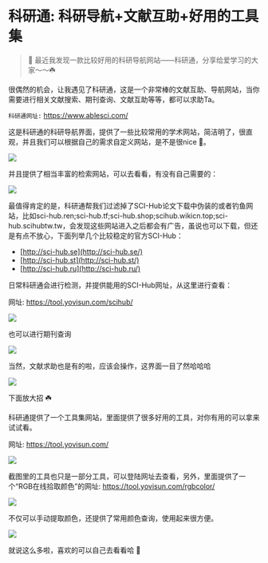 # 科研通: 科研导航+文献互助+好用的工具集

> 🌾 最近我发现一款比较好用的科研导航网站——科研通，分享给爱学习的大家～～☘️

很偶然的机会，让我遇见了科研通，这是一个非常棒的文献互助、导航网站，当你需要进行相关文献搜索、期刊查询、文献互助等等，都可以求助Ta。

`科研通网址:` https://www.ablesci.com/

这是科研通的科研导航界面，提供了一些比较常用的学术网站，简洁明了，很直观，并且我们可以根据自己的需求自定义网站，是不是很nice 🌹。

![](docs/other/NoteBook/images/20220403-01-科研通主页面.png)

并且提供了相当丰富的检索网站，可以去看看，有没有自己需要的：

![](docs/other/NoteBook/images/20220403-02-科研通通用检索.png)

最值得肯定的是，科研通帮我们过滤掉了SCI-Hub论文下载中伪装的或者钓鱼网站，比如sci-hub.ren;sci-hub.tf;sci-hub.shop;scihub.wikicn.top;sci-hub.scihubtw.tw，会发现这些网站进入之后都会有广告，虽说也可以下载，但还是有点不放心，下面列举几个比较稳定的官方SCI-Hub：

* [http://sci-hub.se](http://sci-hub.se/)
* [http://sci-hub.st](http://sci-hub.st/)
* [http://sci-hub.ru](http://sci-hub.ru/)

日常科研通会进行检测，并提供能用的SCI-Hub网址，从这里进行查看：

网址: https://tool.yovisun.com/scihub/

![](docs/other/NoteBook/images/20220403-03-科研通SCI-Hub查看.png)

也可以进行期刊查询

![](docs/other/NoteBook/images/20220403-04-科研通期刊查询.png)

当然，文献求助也是有的啦，应该会操作，这界面一目了然哈哈哈

![](docs/other/NoteBook/images/20220403-05-科研通文献求助.png)

下面放大招 ☘️

科研通提供了一个工具集网站，里面提供了很多好用的工具，对你有用的可以拿来试试看。

网址: https://tool.yovisun.com/

![](docs/other/NoteBook/images/20220403-06-科研通工具集.png)

截图里的工具也只是一部分工具，可以登陆网址去查看，另外，里面提供了一个“RGB在线拾取颜色”的网址: https://tool.yovisun.com/rgbcolor/ 

![](docs/other/NoteBook/images/20220403-07-科研通RGB.png)

不仅可以手动提取颜色，还提供了常用颜色查询，使用起来很方便。

![](docs/other/NoteBook/images/20220403-08-科研通RGB颜色查询.png)

就说这么多啦，喜欢的可以自己去看看哈 🌾